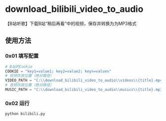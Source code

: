 # download_bilibili_video_to_audio

【B站听歌】下载B站“稍后再看”中的视频，保存并转换为为MP3格式

## 使用方法

### 0x01 填写配置

```py
# B站的Cookie
COOKIE = "key1=value1; key2=value2; keyn=valuen"
# 视频存放位置（绝对路径）
VIDEO_PATH = "C:\\download_bilibili_video_to_audio\\videos\\{title}.mp4"
# 音频存放位置（绝对路径）
MUSIC_PATH = "C:\\download_bilibili_video_to_audio\\musics\\{title}.mp3"
```

### 0x02 运行

```cmd
python bilibili.py
```